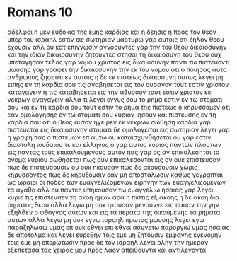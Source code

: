 # Romans 10
αδελφοι η μεν ευδοκια της εμης καρδιας και η δεησις η προς τον θεον υπερ του ισραηλ εστιν εις σωτηριαν
μαρτυρω γαρ αυτοις οτι ζηλον θεου εχουσιν αλλ ου κατ επιγνωσιν
αγνοουντες γαρ την του θεου δικαιοσυνην και την ιδιαν δικαιοσυνην ζητουντες στησαι τη δικαιοσυνη του θεου ουχ υπεταγησαν
τελος γαρ νομου χριστος εις δικαιοσυνην παντι τω πιστευοντι
μωυσης γαρ γραφει την δικαιοσυνην την εκ του νομου οτι ο ποιησας αυτα ανθρωπος ζησεται εν αυτοις
η δε εκ πιστεως δικαιοσυνη ουτως λεγει μη ειπης εν τη καρδια σου τις αναβησεται εις τον ουρανον τουτ εστιν χριστον καταγαγειν
η τις καταβησεται εις την αβυσσον τουτ εστιν χριστον εκ νεκρων αναγαγειν 
αλλα τι λεγει εγγυς σου το ρημα εστιν εν τω στοματι σου και εν τη καρδια σου τουτ εστιν το ρημα της πιστεως ο κηρυσσομεν
οτι εαν ομολογησης εν τω στοματι σου κυριον ιησουν και πιστευσης εν τη καρδια σου οτι ο θεος αυτον ηγειρεν εκ νεκρων σωθηση
καρδια γαρ πιστευεται εις δικαιοσυνην στοματι δε ομολογειται εις σωτηριαν 
λεγει γαρ η γραφη πας ο πιστευων επ αυτω ου καταισχυνθησεται
ου γαρ εστιν διαστολη ιουδαιου τε και ελληνος ο γαρ αυτος κυριος παντων πλουτων εις παντας τους επικαλουμενους αυτον
πας γαρ ος αν επικαλεσηται το ονομα κυριου σωθησεται
πως ουν επικαλεσονται εις ον ουκ επιστευσαν πως δε πιστευσουσιν ου ουκ ηκουσαν πως δε ακουσουσιν χωρις κηρυσσοντος
πως δε κηρυξουσιν εαν μη αποσταλωσιν καθως γεγραπται ως ωραιοι οι ποδες των ευαγγελιζομενων ειρηνην των ευαγγελιζομενων τα αγαθα
αλλ ου παντες υπηκουσαν τω ευαγγελιω ησαιας γαρ λεγει κυριε τις επιστευσεν τη ακοη ημων
αρα η πιστις εξ ακοης η δε ακοη δια ρηματος θεου
αλλα λεγω μη ουκ ηκουσαν μενουνγε εις πασαν την γην εξηλθεν ο φθογγος αυτων και εις τα περατα της οικουμενης τα ρηματα αυτων
αλλα λεγω μη ουκ εγνω ισραηλ πρωτος μωυσης λεγει εγω παραζηλωσω υμας επ ουκ εθνει επι εθνει ασυνετω παροργιω υμας
ησαιας δε αποτολμα και λεγει ευρεθην τοις εμε μη ζητουσιν εμφανης εγενομην τοις εμε μη επερωτωσιν
προς δε τον ισραηλ λεγει ολην την ημεραν εξεπετασα τας χειρας μου προς λαον απειθουντα και αντιλεγοντα
